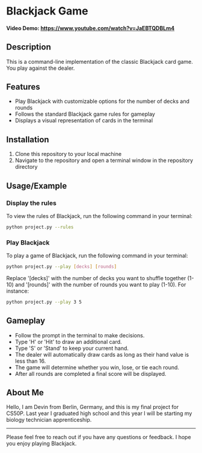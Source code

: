 # Blackjack Game

#### Video Demo: https://www.youtube.com/watch?v=JaEBTQDBLm4

## Description
This is a command-line implementation of the classic Blackjack card game. You play against the dealer.

## Features

- Play Blackjack with customizable options for the number of decks and rounds
- Follows the standard Blackjack game rules for gameplay
- Displays a visual representation of cards in the terminal

## Installation

1. Clone this repository to your local machine
2. Navigate to the repository and open a terminal window in the repository directory

## Usage/Example
### Display the rules
To view the rules of Blackjack, run the following command in your terminal:

```bash
python project.py --rules
```

### Play Blackjack
To play a game of Blackjack, run the following command in your terminal:

```bash
python project.py --play [decks] [rounds]
```

Replace '[decks]' with the number of decks you want to shuffle together (1-10) and '[rounds]' with the number of rounds you want to play (1-10). For instance:

```bash
python project.py --play 3 5
```
## Gameplay
 - Follow the prompt in the terminal to make decisions.
 - Type 'H' or 'Hit' to draw an additional card.
 - Type 'S' or 'Stand' to keep your current hand.
 - The dealer will automatically draw cards as long as their hand value is less than 16.
 - The game will determine whether you win, lose, or tie each round.
 - After all rounds are completed a final score will be displayed.

## About Me
Hello, I am Devin from Berlin, Germany, and this is my final project for CS50P. Last year I graduated high school and this year I will be starting my biology technician  apprenticeship.

 ---
 Please feel free to reach out if you have any questions or feedback.
 I hope you enjoy playing Blackjack.